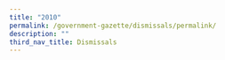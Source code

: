 ```yaml
---
title: "2010"
permalink: /government-gazette/dismissals/permalink/
description: ""
third_nav_title: Dismissals
---
```

